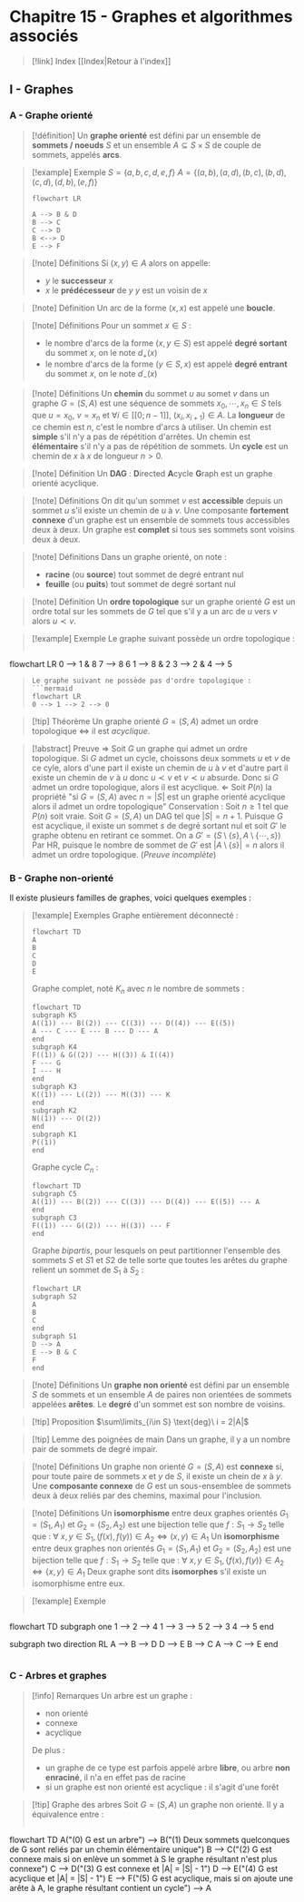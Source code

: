 # Chapitre 15 - Graphes et algorithmes associés

> [!link] Index
> [[Index|Retour à l'index]]

## I - Graphes

### A - Graphe orienté

> [!définition]
> Un **graphe orienté** est défini par un ensemble de **sommets / noeuds** $S$ et un ensemble $A \subseteq S \times S$ de couple de sommets, appelés **arcs**.

> [!example] Exemple
$S = \left\{ a, b, c, d, e, f \right\}$
$A = \left\{ (a, b), (a, d), (b, c), (b, d), (c, d), (d, b), (e, f) \right\}$
> ```mermaid
> flowchart LR
> 
> A --> B & D
> B --> C
> C --> D
> B <--> D
> E --> F
> ```


> [!note] Définitions
> Si $(x, y) \in A$ alors on appelle:
> - $y$ le **successeur** $x$
> - $x$ le **prédécesseur** de $y$
> $y$ est un voisin de $x$

> [!note] Définition
> Un arc de la forme $(x, x)$ est appelé une **boucle**.

> [!note] Définitions
> Pour un sommet $x \in S$ :
> - le nombre d'arcs de la forme $(x, y \in S)$ est appelé **degré sortant** du sommet $x$, on le note $d_+(x)$
> - le nombre d'arcs de la forme $(y \in S, x)$ est appelé **degré entrant** du sommet $x$, on le note $d_-(x)$

> [!note] Définitions
> Un **chemin** du sommet $u$ au somet $v$ dans un graphe $G = (S, A)$ est une séquence de sommets $x_{0}, \cdots, x_{n} \in S$ tels que $u = x_{0},\ v = x_n$ et $\forall i \in [[0; n-1]],\ (x_{i}, x_{i+1}) \in A$.
> La **longueur** de ce chemin est $n$, c'est le nombre d'arcs à utiliser.
> Un chemin est **simple** s'il n'y a pas de répétition d'arrêtes.
> Un chemin est **élémentaire** s'il n'y a pas de répétition de sommets.
> Un **cycle** est un chemin de $x$ à $x$ de longueur $n > 0$.

> [!note] Définition
> Un **DAG** : **D**irected **A**cycle **G**raph est un graphe orienté acyclique.

> [!note] Définitions
> On dit qu'un sommet $v$ est **accessible** depuis un sommet $u$ s'il existe un chemin de $u$ à $v$.
> Une composante **fortement connexe** d'un graphe est un ensemble de sommets tous accessibles deux à deux.
> Un graphe est **complet** si tous ses sommets sont voisins deux à deux.

> [!note] Définitions
> Dans un graphe orienté, on note :
> - **racine** (ou **source**) tout sommet de degré entrant nul
> - **feuille** (ou **puits**) tout sommet de degré sortant nul

> [!note] Définition
> Un **ordre topologique** sur un graphe orienté $G$ est un ordre total sur les sommets de $G$ tel que s'il y a un arc de $u$ vers $v$ alors $u \prec v$.

> [!example] Exemple
> Le graphe suivant possède un ordre topologique :
> ```mermaid
flowchart LR
0 --> 1 & 8
7 --> 8
6
1 --> 8 & 2
3 --> 2 & 4 --> 5
>```
>Le graphe suivant ne possède pas d'ordre topologique :
>```mermaid
>flowchart LR
>0 --> 1 --> 2 --> 0
>```



> [!tip] Théorème
Un graphe orienté $G = (S, A)$ admet un ordre topologique $\Leftrightarrow$ il est *acyclique*.

> [!abstract] Preuve
$\Rightarrow$ Soit $G$ un graphe qui admet un ordre topologique.
Si $G$ admet un cycle, choissons deux sommets $u$ et $v$ de ce cyle, alors d'une part il existe un chemin de $u$ à $v$ et d'autre part il existe un chemin de $v$ à $u$ donc $u \prec v$ et $v \prec u$ absurde.
Donc si $G$ admet un ordre topologique, alors il est acyclique.
$\Leftarrow$ Soit $P(n)$ la propriété "si $G = (S, A)$ avec $n = |S|$ est un graphe orienté acyclique alors il admet un ordre topologique"
Conservation :
Soit $n \ge 1$ tel que $P(n)$ soit vraie. Soit $G = (S, A)$ un DAG tel que $|S| = n + 1$. Puisque $G$ est acyclique, il existe un sommet $s$ de degré sortant nul et soit $G'$ le graphe obtenu en retirant ce sommet.
On a $G' = (S\setminus\left\{s\right\}, A\setminus\left\{\cdots, s\right\})$
Par HR, puisque le nombre de sommet de $G'$ est $|A\setminus\left\{s\right\}| = n$ alors il admet un ordre topologique.
(*Preuve incomplète*)

### B - Graphe non-orienté

Il existe plusieurs familles de graphes, voici quelques exemples :
> [!example] Exemples
> Graphe entièrement déconnecté :
> ```mermaid
> flowchart TD
> A
> B
> C
> D
> E
>```
> Graphe complet, noté $K_n$ avec $n$ le nombre de sommets :
> ```mermaid
>flowchart TD
>subgraph K5
>A((1)) --- B((2)) --- C((3)) --- D((4)) --- E((5))
>A --- C --- E --- B --- D --- A
>end
>subgraph K4
>F((1)) & G((2)) --- H((3)) & I((4))
>F --- G
>I --- H
>end
>subgraph K3
>K((1)) --- L((2)) --- M((3)) --- K
>end
>subgraph K2
>N((1)) --- O((2))
>end
>subgraph K1
>P((1))
>end
>```
>Graphe cycle $C_n$ :
>```mermaid
>flowchart TD
>subgraph C5
>A((1)) --- B((2)) --- C((3)) --- D((4)) --- E((5)) --- A
>end
>subgraph C3
>F((1)) --- G((2)) --- H((3)) --- F
>end
>```
>Graphe *bipartis*, pour lesquels on peut partitionner l'ensemble des sommets $S$ et $S1$ et $S2$ de telle sorte que toutes les arêtes du graphe relient un sommet de $S_1$ à $S_2$ :
>```mermaid
>flowchart LR
>subgraph S2
>A
>B
>C
>end
>subgraph S1
>D --> A
>E --> B & C
>F
>end
>```


> [!note] Définitions
> Un **graphe non orienté** est défini par un ensemble $S$ de sommets et un ensemble $A$ de paires non orientées de sommets appelées **arêtes**.
> Le **degré** d'un sommet est son nombre de voisins.

> [!tip] Proposition
$\sum\limits_{i\in S} \text{deg}\ i = 2|A|$ 

> [!tip] Lemme des poignées de main
> Dans un graphe, il y a un nombre pair de sommets de degré impair.

> [!note] Définitions
> Un graphe non orienté $G = (S, A)$ est **connexe** si, pour toute paire de sommets $x$ et $y$ de $S$, il existe un chein de $x$ à $y$.
> Une **composante connexe** de $G$ est un sous-ensemblee de sommets deux à deux reliés par des chemins, maximal pour l'inclusion.

> [!note] Définitions
>Un **isomorphisme** entre deux graphes orientés $G_{1}= (S_{1},A_1)$ et $G_{2}= (S_{2},A_2)$ est une bijection telle que $f : S_{1} \longrightarrow S_2$ telle que :
> $\forall\ x, y \in S_{1}, (f(x), f(y)) \in A_{2}\Leftrightarrow (x, y) \in A_1$
> Un **isomorphisme** entre deux graphes non orientés $G_{1}= (S_{1},A_1)$ et $G_{2}= (S_{2},A_2)$ est une bijection telle que $f : S_{1} \longrightarrow S_2$ telle que :
> $\forall\ x, y \in S_{1}, \left\{f(x), f(y)\right\} \in A_{2}\Leftrightarrow \left\{x, y\right\} \in A_1$
> Deux graphe sont dits **isomorphes** s'il existe un isomorphisme entre eux.

> [!example] Exemple
> ```mermaid
flowchart TD
subgraph one
1 --> 2 --> 4
1 --> 3 --> 5
2 --> 3
4 --> 5
end
>
subgraph two
direction RL
A --> B --> D
D --> E
B --> C
A --> C --> E
end
>```

### C - Arbres et graphes

> [!info] Remarques
> Un arbre est un graphe :
> - non orienté
> - connexe
> - acyclique
>
>De plus :
> - un graphe de ce type est parfois appelé arbre **libre**, ou arbre **non enraciné**, il n'a en effet pas de racine
> - si un graphe est non orienté est acyclique : il s'agit d'une forêt

> [!tip] Graphe des arbres
> Soit $G = (S, A)$ un graphe non orienté.
> Il y a équivalence entre :
> ```mermaid
flowchart TD
A("(0) G est un arbre") --> B("(1) Deux sommets quelconques de G sont reliés par un chemin élémentaire unique")
B --> C("(2) G est connexe mais si on enlève un sommet à S le graphe résultant n'est plus connexe")
C --> D("(3) G est connexe et |A| = |S| - 1")
D --> E("(4) G est acyclique et |A| = |S| - 1")
E --> F("(5) G est acyclique, mais si on ajoute une arête à A, le graphe résultant contient un cycle") --> A
>```

